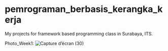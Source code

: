 # pemrograman_berbasis_kerangka_kerja
My projects for framework based programming class in Surabaya, ITS.

Photo_Week1:
![Capture d’écran (30)](https://github.com/user-attachments/assets/e87c3358-b02f-43d3-8cbe-ade8407454f5)
